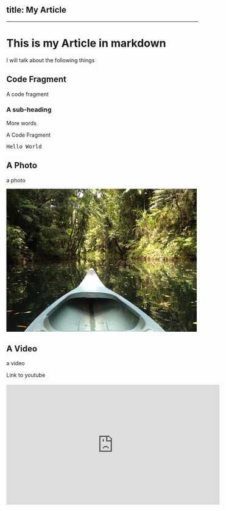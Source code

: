 title: My Article
---
---
# This is my Article in markdown

I will talk about the following things

## Code Fragment
A code fragment [](#fig-code-fragment)

### A sub-heading
More words

<div id="fig-code-fragment"> A Code Fragment <pre>Hello World</pre></div>

## A Photo

a photo [](#fig-photo)

<div id='fig-photo'><img src='photo.jpg'></div>

## A Video
a video [](#fig-youtube)
<div id='fig-youtube'>Link to youtube<br><br>
  <iframe width="560" height="315" src="http://www.youtube.com/embed/Fk5reVYChlo?list=FLnRk0rt9QwA9a_mmCvlfXDw&start=52" frameborder="0" allowfullscreen></iframe>
</div>

